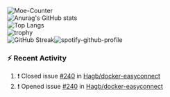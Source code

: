 ![Moe-Counter](https://Moe-Counter.speechless22.repl.co/get/@:Speechless22?theme=asoul)  
![Anurag's GitHub stats](https://github-readme-stats-speechless.vercel.app/api?username=Speechless22&show_icons=true&theme=transparent&hide_border=true&include_all_commits=true)  
![Top Langs](https://github-readme-stats-speechless.vercel.app/api/top-langs?username=Speechless22&layout=compact&theme=transparent&hide_border=true)  
![trophy](https://github-profile-trophy-speechless.vercel.app?username=Speechless22&column=-1&no-bg=true&no-frame=true&theme=monokai)  
![GitHub Streak](https://github-readme-streak-stats-speechless.vercel.app?user=Speechless22&theme=github-dark&hide_border=true)![spotify-github-profile](https://spotify-github-profile.vercel.app/api/view?uid=wb79yl20xdk5sbtru65bvgvh1&cover_image=true&theme=default&show_offline=false&background_color=121212&interchange=true&bar_color=53b14f&bar_color_cover=true)  
### :zap: Recent Activity
<!--START_SECTION:activity-->
1. ❗️ Closed issue [#240](https://github.com/Hagb/docker-easyconnect/issues/240) in [Hagb/docker-easyconnect](https://github.com/Hagb/docker-easyconnect)
2. ❗️ Opened issue [#240](https://github.com/Hagb/docker-easyconnect/issues/240) in [Hagb/docker-easyconnect](https://github.com/Hagb/docker-easyconnect)
<!--END_SECTION:activity-->
